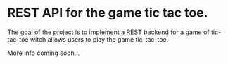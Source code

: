 # REST API for the game tic tac toe. 
The goal of the project is to implement a REST backend for a game of tic-tac-toe witch allows users to play the game tic-tac-toe.

More info coming soon...
